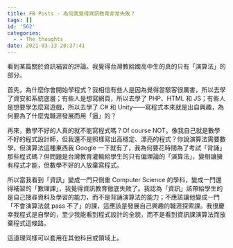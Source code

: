 ```yaml
---
title: FB Posts - 為何我覺得資訊教育非常失敗？
tags: []
id: '562'
categories:
  - - The thoughts
date: 2021-03-13 20:37:41
---
```


看到某篇關於資訊補習的評論。我覺得台灣教給國高中生的真的只有「演算法」的部分。

首先，為什麼你會開始學程式？我相信有些人是因為覺得當駭客很厲害，所以去學了資安和系統底層；有些人是想寫網頁，所以去學了 PHP、HTML 和 JS；有些人是想要學怎麼寫遊戲，所以去學了 C# 和 Unity——寫程式本來就是出自興趣，為何要為了什麼鬼職涯發展而用「逼」的？

再來，數學不好的人真的就不能寫程式嗎？Of course NOT。像我自己就是數學不好的程式設計師，但我還不是照樣寫出高穩定、漂亮的程式？你說演算法需要數學，但演算法這種東西我 Google 一下就有了，我為何要花時間為了考試「背誦」那些程式碼？但問題是台灣教育灌輸給學生的只有偏理論的「演算法」，變相讓擁有程式才能，但數學不好的人放棄寫程式。

所以當我看到「資訊」變成一門只側重 Computer Science 的學科，變成一門還得補習的「數理課」，我覺得資訊教育徹底失敗了。我認為「資訊」該帶給學生的是自己搜尋資料及學習的能力，而不是背誦演算法的能力；不應該讓他變成一門「不會演算法就 pass 不了」的課，這應該是發展自己興趣的職涯探索課。我很慶幸我程式是自學的，至少我能看到程式設計的全貌，而不是看到資訊課演算法而放棄程式這條路。

這道理同樣可以套用在其他科目或領域上。